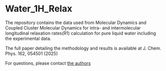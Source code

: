 # Water_1H_Relax


The repository contains the data used from Molecular Dynamics and Coupled Cluster Molecular Dynamics for intra- and intermolecular longitudinal relaxation rates(R1) calculation for pure liquid water
including the experimental data.

The full paper detailing the methodology and results is available at J. Chem. Phys. 162, 054501 (2025)

For questions, please contact [the authors](mailto:dietmar.paschek@uni-rostock.de)
